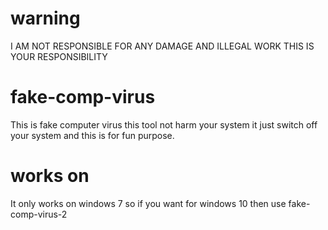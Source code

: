 # warning 
I AM NOT RESPONSIBLE FOR ANY DAMAGE AND ILLEGAL WORK THIS IS YOUR RESPONSIBILITY 
# fake-comp-virus
This is fake computer virus this tool not harm your system it just switch off your system and this is for fun purpose.
# works on
It only works on windows 7 so if you want for windows 10 then use fake-comp-virus-2
